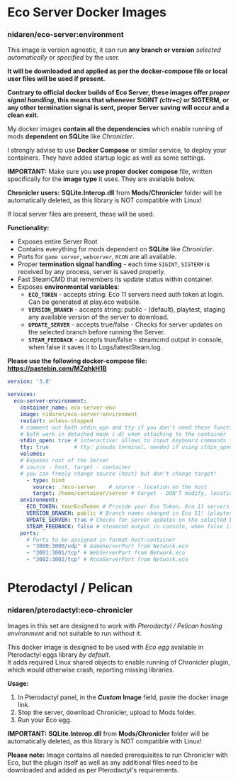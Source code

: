 # Eco Server Docker Images

### nidaren/eco-server:environment

This image is version agnostic, it can run **any branch or version** *selected automatically* or *specified* by the user. 

**It will be downloaded and applied as per the docker-compose file or local user files will be used if present.**

**Contrary to official docker builds of Eco Server, these images offer *proper signal handling*, this means that whenever SIGINT *(cltr+c)* or SIGTERM, or any other termination signal is sent, proper Server saving will occur and a clean exit.**

My docker images **contain all the dependencies** which enable running of mods **dependent on SQLite** like *Chronicler*.

I strongly advise to use **Docker Compose** or similar service, to deploy your containers. They have added startup logic as well as some settings.

**IMPORTANT:** Make sure you **use proper docker compose** file, written specifically for the **image type** it uses. They are available below.

**Chronicler users:** **SQLite.Interop.dll** from **Mods/Chronicler** folder will be automatically deleted, as this library is NOT compatible with Linux!

If local server files are present, these will be used.

**Functionality:**
*  Exposes entire Server Root
* Contains everything for mods dependent on **SQLite** like *Chronicler*.
* Ports for `game server`, `webserver`, `RCON` are all available.
* Proper **termination signal handling** - each time `SIGINT`, `SIGTERM` is received by any process, server is saved properly.
* Fast SteamCMD that remembers its update status within container.
* Exposes **environmental variables**: 
  * **`ECO_TOKEN`** - accepts string: Eco 11 servers need auth token at login. Can be generated at play.eco website.
  * **`VERSION_BRANCH`** - accepts string: public - (default), playtest, staging any available version of the server to download.
  * **`UPDATE_SERVER`** - accepts true/false - Checks for server updates on the selected branch before running the Server.
  * **`STEAM_FEEDBACK`** - accepts true/false - steamcmd output in console, when false it saves it to Logs/latestSteam.log.

**Please use the following docker-compose file: https://pastebin.com/MZqhkH1B**

```yaml
version: '3.8'

services:
  eco-server-environment:
    container_name: eco-server-env
    image: nidaren/eco-server:environment
    restart: unless-stopped
    # comment out both stdin_opn and tty if you don't need these functionalities.
    # both work in detached mode (-d) when attaching to the container
    stdin_open: true # interactive: allows to input keyboard commands to the container in (-d) detached mode.
    tty: true        # tty: pseudo terminal, needed if using stdin_open, adds colors as well.
    volumes:
    # Exposes root of the Server
    # source - host, target - container
    # you can freely change source (host) but don't change target!
      - type: bind
        source: ./eco-server    # source - location on the host
        target: /home/container/server # target - DON'T modify, location inside container
    environment:
      ECO_TOKEN: YourEcoToken # Provide your Eco Token. Eco 11 servers require auth token at start.
      VERSION_BRANCH: public # Branch names changed in Eco 11! (playtest, staging) version of the server to download
      UPDATE_SERVER: true # Checks for server updates on the selected branch before running the Server
      STEAM_FEEDBACK: false # steamcmd output in console, when false it saves it to Logs/latestSteam.log
    ports:
      # Ports to be assigned in format host:container
      - "3000:3000/udp" # GameServerPort from Network.eco
      - "3001:3001/tcp" # WebServerPort from Network.eco
      - "3002:3002/tcp" # RconServerPort from Network.eco
```

# Pterodactyl / Pelican

### nidaren/pterodactyl:eco-chronicler

Images in this set are designed to work with 
*Pterodactyl / Pelican hosting environment* and not suitable to run without it. 

This docker image is designed to be used with *Eco egg* 
available in Pterodactyl eggs library *by default*.<br>
It adds required Linux shared objects to enable running of Chronicler plugin, which would otherwise crash,
reporting missing libraries.

**Usage:**

1. In Pterodactyl panel, in the ***Custom* Image** field, paste the docker image link.
2. Stop the server, download Chronicler, upload to Mods folder.
3. Run your Eco egg.

**IMPORTANT:** **SQLite.Interop.dll** from **Mods/Chronicler** folder will be automatically deleted, as this library is NOT compatible with Linux!

**Please note:** Image contains all needed prerequisites to run Chronicler with Eco, but
the plugin itself as well as any additional files need to be downloaded and added as per Pterodactyl's
requirements.
